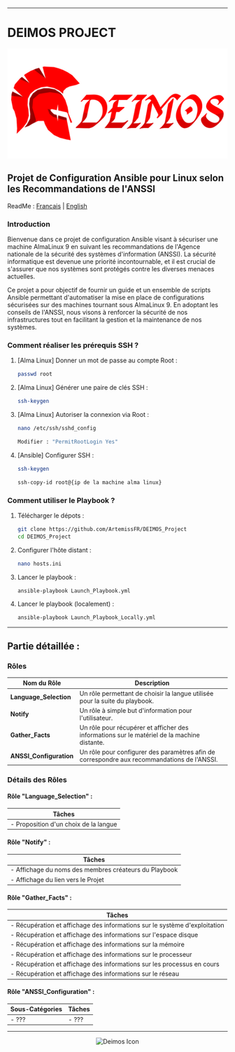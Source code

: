 
---
# DEIMOS PROJECT

<p align="center">
  <img src="Documentation/DEIMOS.png" alt="Deimos Icon" width="700"/>
</p>

## Projet de Configuration Ansible pour Linux selon les Recommandations de l'ANSSI

ReadMe : [Francais](https://github.com/ArtemissFR/DEIMOS_Project/blob/main/Documentation/README_FR.md) | [English](https://github.com/ArtemissFR/DEIMOS_Project/blob/main/Documentation/README_ENG.md)

### Introduction

Bienvenue dans ce projet de configuration Ansible visant à sécuriser une machine AlmaLinux 9 en suivant les recommandations de l'Agence nationale de la sécurité des systèmes d'information (ANSSI). La sécurité informatique est devenue une priorité incontournable, et il est crucial de s'assurer que nos systèmes sont protégés contre les diverses menaces actuelles.

Ce projet a pour objectif de fournir un guide et un ensemble de scripts Ansible permettant d'automatiser la mise en place de configurations sécurisées sur des machines tournant sous AlmaLinux 9. En adoptant les conseils de l'ANSSI, nous visons à renforcer la sécurité de nos infrastructures tout en facilitant la gestion et la maintenance de nos systèmes.

### Comment réaliser les prérequis SSH ?

1. [Alma Linux] Donner un mot de passe au compte Root :
   
   ```bash
   passwd root
   ```
2. [Alma Linux] Générer une paire de clés SSH :
   
   ```bash
   ssh-keygen
   ```

3. [Alma Linux] Autoriser la connexion via Root :
   
   ```bash
   nano /etc/ssh/sshd_config
   ```
   ```bash
   Modifier : "PermitRootLogin Yes"
   ```
   
4. [Ansible] Configurer SSH :
   
   ```bash
   ssh-keygen
   ```
   ```bash
   ssh-copy-id root@{ip de la machine alma linux}
   ```

### Comment utiliser le Playbook ?

1. Télécharger le dépots :
   
   ```bash
   git clone https://github.com/ArtemissFR/DEIMOS_Project
   cd DEIMOS_Project
   ```

2. Configurer l'hôte distant :
   
   ```bash
   nano hosts.ini
   ```

3. Lancer le playbook :
   
   ```bash
   ansible-playbook Launch_Playbook.yml
   ```

4. Lancer le playbook (localement) :
   
   ```bash
   ansible-playbook Launch_Playbook_Locally.yml
   ```

---

## Partie détaillée :

### Rôles

| Nom du Rôle | Description |
|-------------|-------------|
| **Language_Selection**  | Un rôle permettant de choisir la langue utilisée pour la suite du playbook. |
| **Notify**  | Un rôle à simple but d'information pour l'utilisateur. |
| **Gather_Facts**  | Un rôle pour récupérer et afficher des informations sur le matériel de la machine distante. |
| **ANSSI_Configuration**  | Un rôle pour configurer des paramètres afin de correspondre aux recommandations de l'ANSSI. |


### Détails des Rôles
#### Rôle "Language_Selection" :
| Tâches | 
|--------|
| - Proposition d'un choix de la langue |

#### Rôle "Notify" :
| Tâches | 
|--------|
| - Affichage du noms des membres créateurs du Playbook |
| - Affichage du lien vers le Projet |

#### Rôle "Gather_Facts" :
| Tâches | 
|--------|
| - Récupération et affichage des informations sur le système d'exploitation |
| - Récupération et affichage des informations sur l'espace disque |
| - Récupération et affichage des informations sur la mémoire |
| - Récupération et affichage des informations sur le processeur |
| - Récupération et affichage des informations sur les processus en cours |
| - Récupération et affichage des informations sur le réseau |

#### Rôle "ANSSI_Configuration" :
| Sous-Catégories | Tâches | 
|-----------------|--------|
| - ???  | - ???  |

---

<p align="center">
  <img src="https://upload.wikimedia.org/wikipedia/fr/thumb/3/31/Anssi.png/800px-Anssi.png" alt="Deimos Icon" width="300"/>
</p>
